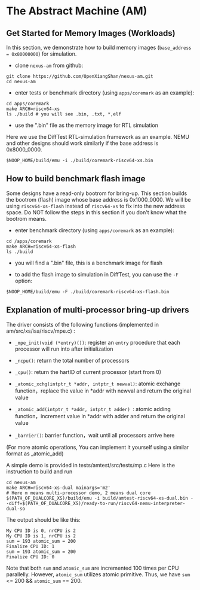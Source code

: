 # The Abstract Machine (AM)

## Get Started for Memory Images (Workloads)

In this section, we demonstrate how to build memory images (`base_address = 0x80000000`) for simulation.

- clone `nexus-am` from github:
``` shell
git clone https://github.com/OpenXiangShan/nexus-am.git
cd nexus-am
```

- enter tests or benchmark directory (using `apps/coremark` as an example):
```
cd apps/coremark
make ARCH=riscv64-xs
ls ./build # you will see .bin, .txt, *,elf
```

- use the ".bin" file as the memory image for RTL simulation

Here we use the DiffTest RTL-simulation framework as an example.
NEMU and other designs should work similarly if the base address is 0x8000_0000.

```
$NOOP_HOME/build/emu -i ./build/coremark-riscv64-xs.bin
```

## How to build benchmark flash image

Some designs have a read-only bootrom for bring-up.
This section builds the bootrom (flash) image whose base address is 0x1000_0000.
We will be using `riscv64-xs-flash` instead of `riscv64-xs` to fix into the new address space.
Do NOT follow the steps in this section if you don't know what the bootrom means.

- enter benchmark directory (using `apps/coremark` as an example):
```
cd /apps/coremark
make ARCH=riscv64-xs-flash
ls ./build
```
- you will find a ".bin" file, this is a benchmark image for flash

- to add the flash image to simulation in DiffTest, you can use the `-F` option:

```
$NOOP_HOME/build/emu -F ./build/coremark-riscv64-xs-flash.bin
```

## Explanation of multi-processor bring-up drivers

The driver consists of the following functions (implemented in am/src/xs/isa/riscv/mpe.c) : 

* `_mpe_init(void (*entry)())`: register an `entry` procedure that each processor will run into after initialization

* `_ncpu()`: return the total number of processors

* `_cpu()`: return the hartID of current processor (start from 0)

* `_atomic_xchg(intptr_t *addr, intptr_t newval)`: atomic exchange function，replace the value in *addr with newval and return the original value

* `_atomic_add(intptr_t *addr, intptr_t adder) `: atomic adding function，increment value in *addr with adder and return the original value

* `_barrier()`: barrier function，wait until all processors arrive here

 (For more atomic operations, You can implement it yourself using a similar format as _atomic_add) 



A simple demo is provided in tests/amtest/src/tests/mp.c  Here is the instruction to build and run

```shell
cd nexus-am
make ARCH=riscv64-xs-dual mainargs='m2'
# Here m means multi-processor demo, 2 means dual core
$(PATH_OF_DUALCORE_XS)/build/emu -i build/amtest-riscv64-xs-dual.bin --diff=$(PATH_OF_DUALCORE_XS)/ready-to-run/riscv64-nemu-interpreter-dual-so
```

The output should be like this: 

```shell
My CPU ID is 0, nrCPU is 2
My CPU ID is 1, nrCPU is 2
sum = 193 atomic_sum = 200
Finalize CPU ID: 1
sum = 193 atomic_sum = 200
Finalize CPU ID: 0
```

Note that both `sum` and `atomic_sum` are incremented 100 times per CPU parallelly. However, `atomic_sum` utilizes atomic primitive. Thus, we have `sum` <= 200 && `atomic_sum` == 200.
